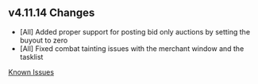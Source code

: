## v4.11.14 Changes

* [All] Added proper support for posting bid only auctions by setting the buyout to zero
* [All] Fixed combat tainting issues with the merchant window and the tasklist

[Known Issues](https://support.tradeskillmaster.com/en_US/known_issues)
